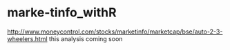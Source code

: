 # marke-tinfo_withR

http://www.moneycont​rol.com/stocks/marke​tinfo/marketcap/bse/​auto-2-3-wheelers.html
this analysis coming soon
